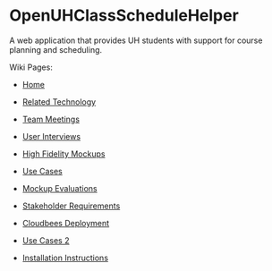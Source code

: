 OpenUHClassScheduleHelper
=========================

A web application that provides UH students with support for course planning and scheduling.

Wiki Pages:
 - [Home](https://github.com/OpenUHClassScheduleHelper/OpenUHClassScheduleHelper/wiki)
 - [Related Technology](https://github.com/OpenUHClassScheduleHelper/OpenUHClassScheduleHelper/wiki/Related-Technology)
 - [Team Meetings](https://github.com/OpenUHClassScheduleHelper/OpenUHClassScheduleHelper/wiki/Team-Meetings)
 - [User Interviews](https://github.com/OpenUHClassScheduleHelper/OpenUHClassScheduleHelper/wiki/User-Interviews)
 - [High Fidelity Mockups](http://openuhclassschedulehelper.github.io/uimockup/)
 - [Use Cases](https://github.com/OpenUHClassScheduleHelper/OpenUHClassScheduleHelper/wiki/Use-Cases)
 - [Mockup Evaluations](https://github.com/OpenUHClassScheduleHelper/OpenUHClassScheduleHelper/wiki/Mockup-Evaluations)
 - [Stakeholder Requirements](https://github.com/OpenUHClassScheduleHelper/OpenUHClassScheduleHelper/wiki/Stakeholder-Requirements)


 - [Cloudbees Deployment](http://www.uhscheduler.com/)
 - [Use Cases 2](https://github.com/OpenUHClassScheduleHelper/OpenUHClassScheduleHelper/wiki/Use-Cases-2.0)
 - [Installation Instructions](https://github.com/OpenUHClassScheduleHelper/OpenUHClassScheduleHelper/wiki/Installation-Instructions)
